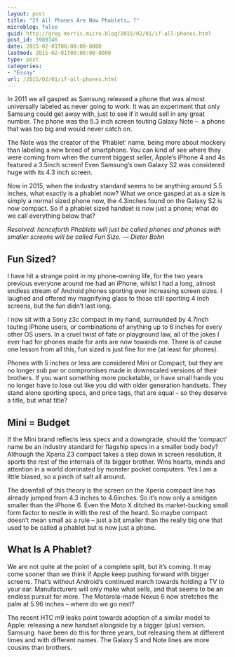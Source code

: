 ```yaml
---
layout: post
title: "If All Phones Are Now Phablets… ?"
microblog: false
guid: http://greg-morris.micro.blog/2015/02/01/if-all-phones.html
post_id: 3988346
date: 2015-02-01T00:00:00-0000
lastmod: 2015-02-01T00:00:00-0000
type: post
categories:
- "Essay"
url: /2015/02/01/if-all-phones.html
---
```

<p>In 2011 we all gasped as Samsung released a phone that was almost universally labeled as never going to work. It was an experiment that only Samsung could get away with, just to see if it would sell in any great number. The phone was the 5.3 inch screen touting Galaxy Note –  a phone that was too big and would never catch on.</p><p>The Note was the creator of the ‘Phablet’ name, being more about mockery than labeling a new breed of smartphone. You can kind of see where they were coming from when the current biggest seller, Apple’s iPhone 4 and 4s featured a 3.5inch screen! Even Samsung’s own Galaxy S2 was considered huge with its 4.3 inch screen.</p><p>Now in 2015, when the industry standard seems to be anything around 5.5 inches, what exactly is a phablet now? What we once gasped at as a size is simply a normal sized phone now, the 4.3inches found on the Galaxy S2 is now compact. So if a phablet sized handset is now just a phone; what do we call everything below that?</p><p><em>Resolved: henceforth Phablets will just be called phones and phones with smaller screens will be called Fun Size. — Dieter Bohn</em></p><h2 id="fun-sized"><strong><strong><strong>Fun Sized?</strong></strong></strong></h2><p>I have hit a strange point in my phone-owning life, for the two years previous everyone around me had an iPhone, whilst I had a long, almost endless stream of Android phones sporting ever increasing screen sizes. I laughed and offered my magnifying glass to those still sporting 4 inch screens, but the fun didn’t last long.</p><p>I now sit with a Sony z3c compact in my hand, surrounded by 4.7inch touting iPhone users, or combinations of anything up to 6 inches for every other OS users. In a cruel twist of fate or playground law, all of the jokes I ever had for phones made for ants are now towards me. There is of cause one lesson from all this, fun sized is just fine for me (at least for phones).</p><p>Phones with 5 inches or less are considered Mini or Compact, but they are no longer sub par or compromises made in downscaled versions of their brothers. If you want something more pocketable, or have small hands you no longer have to lose out like you did with older generation handsets. They stand alone sporting specs, and price tags, that are equal – so they deserve a title, but what title?</p><h2 id="mini-budget"><strong><strong><strong>Mini = Budget</strong></strong></strong></h2><p>If the Mini brand reflects less specs and a downgrade, should the ‘compact’ name be an industry standard for flagship specs in a smaller body body? Although the Xperia Z3 compact takes a step down in screen resolution, it sports the rest of the internals of its bigger brother. Wins hearts, minds and attention in a world dominated by monster pocket computers. Yes I am a little biased, so a pinch of salt all around.</p><p>The downfall of this theory is the screen on the Xperia compact line has already jumped from 4.3 inches to 4.6inches. So it’s now only a smidgen smaller than the iPhone 6. Even the Moto X ditched its market-bucking small form factor to nestle in with the rest of the heard. So maybe compact doesn’t mean small as a rule – just a bit smaller than the really big one that used to be called a phablet but is now just a phone.</p><h2 id="what-is-a-phablet"><strong><strong><strong>What Is A Phablet?</strong></strong></strong></h2><p>We are not quite at the point of a complete split, but it’s coming. It may come sooner than we think if Apple keep pushing forward with bigger screens. That’s without Android’s continued march towards holding a TV to your ear. Manufacturers will only make what sells, and that seems to be an endless pursuit for more. The Motorola-made Nexus 6 now stretches the palm at 5.96 inches – where do we go next?</p><p>The recent HTC m9 leaks point towards adoption of a similar model to Apple: releasing a new handset alongside by a bigger (plus) version. Samsung  have been do this for three years, but releasing them at different times and with different names. The Galaxy S and Note lines are more cousins than brothers.</p>
